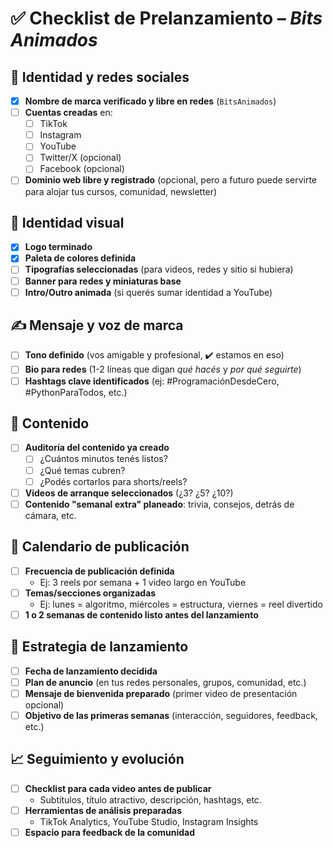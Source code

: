 
# ✅ Checklist de Prelanzamiento – *Bits Animados*

## 🔐 Identidad y redes sociales
- [x] **Nombre de marca verificado y libre en redes** (`BitsAnimados`)
- [ ] **Cuentas creadas** en:  
   - [ ] TikTok  
   - [ ] Instagram  
   - [ ] YouTube  
   - [ ] Twitter/X (opcional)  
   - [ ] Facebook (opcional)  
- [ ] **Dominio web libre y registrado** (opcional, pero a futuro puede servirte para alojar tus cursos, comunidad, newsletter)

## 🎨 Identidad visual
- [x] **Logo terminado**
- [x] **Paleta de colores definida**
- [ ] **Tipografías seleccionadas** (para videos, redes y sitio si hubiera)
- [ ] **Banner para redes y miniaturas base**
- [ ] **Intro/Outro animada** (si querés sumar identidad a YouTube)

## ✍️ Mensaje y voz de marca
- [ ] **Tono definido** (vos amigable y profesional, ✔️ estamos en eso)
- [ ] **Bio para redes** (1-2 líneas que digan *qué hacés* y *por qué seguirte*)
- [ ] **Hashtags clave identificados** (ej: #ProgramaciónDesdeCero, #PythonParaTodos, etc.)

## 🎥 Contenido
- [ ] **Auditoría del contenido ya creado**
   - [ ] ¿Cuántos minutos tenés listos?
   - [ ] ¿Qué temas cubren?
   - [ ] ¿Podés cortarlos para shorts/reels?
- [ ] **Videos de arranque seleccionados** (¿3? ¿5? ¿10?)
- [ ] **Contenido "semanal extra" planeado**: trivia, consejos, detrás de cámara, etc.

## 📅 Calendario de publicación
- [ ] **Frecuencia de publicación definida**
   - Ej: 3 reels por semana + 1 video largo en YouTube
- [ ] **Temas/secciones organizadas**
   - Ej: lunes = algoritmo, miércoles = estructura, viernes = reel divertido
- [ ] **1 o 2 semanas de contenido listo antes del lanzamiento**

## 📢 Estrategia de lanzamiento
- [ ] **Fecha de lanzamiento decidida**
- [ ] **Plan de anuncio** (en tus redes personales, grupos, comunidad, etc.)
- [ ] **Mensaje de bienvenida preparado** (primer video de presentación opcional)
- [ ] **Objetivo de las primeras semanas** (interacción, seguidores, feedback, etc.)

## 📈 Seguimiento y evolución
- [ ] **Checklist para cada video antes de publicar**
   - Subtítulos, título atractivo, descripción, hashtags, etc.
- [ ] **Herramientas de análisis preparadas**
   - TikTok Analytics, YouTube Studio, Instagram Insights
- [ ] **Espacio para feedback de la comunidad**
